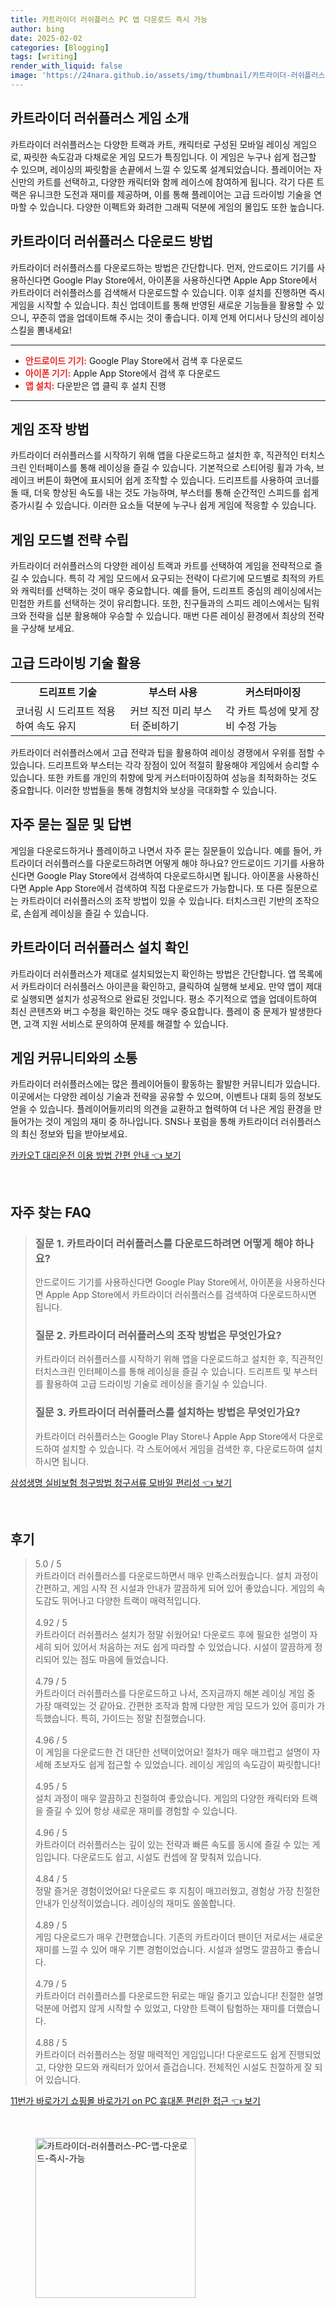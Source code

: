 ```yaml
---
title: 카트라이더 러쉬플러스 PC 앱 다운로드 즉시 가능
author: bing
date: 2025-02-02
categories: [Blogging]
tags: [writing]
render_with_liquid: false
image: 'https://24nara.github.io/assets/img/thumbnail/카트라이더-러쉬플러스-PC-앱-다운로드-즉시-가능.webp'
---
```



<h2 id='게임 소개'>카트라이더 러쉬플러스 게임 소개</h2>

<p>카트라이더 러쉬플러스는 다양한 트랙과 카트, 캐릭터로 구성된 모바일 레이싱 게임으로, 짜릿한 속도감과 다채로운 게임 모드가 특징입니다. 이 게임은 누구나 쉽게 접근할 수 있으며, 레이싱의 짜릿함을 손끝에서 느낄 수 있도록 설계되었습니다. 플레이어는 자신만의 카트를 선택하고, 다양한 캐릭터와 함께 레이스에 참여하게 됩니다. 각기 다른 트랙은 유니크한 도전과 재미를 제공하며, 이를 통해 플레이어는 고급 드라이빙 기술을 연마할 수 있습니다. 다양한 이펙트와 화려한 그래픽 덕분에 게임의 몰입도 또한 높습니다.</p>

<h2 id='다운로드 방법'>카트라이더 러쉬플러스 다운로드 방법</h2>

<p>카트라이더 러쉬플러스를 다운로드하는 방법은 간단합니다. 먼저, 안드로이드 기기를 사용하신다면 Google Play Store에서, 아이폰을 사용하신다면 Apple App Store에서 카트라이더 러쉬플러스를 검색해서 다운로드할 수 있습니다. 이후 설치를 진행하면 즉시 게임을 시작할 수 있습니다. 최신 업데이트를 통해 반영된 새로운 기능들을 활용할 수 있으니, 꾸준히 앱을 업데이트해 주시는 것이 좋습니다. 이제 언제 어디서나 당신의 레이싱 스킬을 뽐내세요!</p>

<hr />

<ul>
    <li><b><span style="color: #ee2323;">안드로이드 기기:</span></b> Google Play Store에서 검색 후 다운로드</li>
    <li><b><span style="color: #ee2323;">아이폰 기기:</span></b> Apple App Store에서 검색 후 다운로드</li>
    <li><b><span style="color: #ee2323;">앱 설치:</span></b> 다운받은 앱 클릭 후 설치 진행</li>
</ul>

<hr />

<h2 id='조작 방법'>게임 조작 방법</h2>

<p>카트라이더 러쉬플러스를 시작하기 위해 앱을 다운로드하고 설치한 후, 직관적인 터치스크린 인터페이스를 통해 레이싱을 즐길 수 있습니다. 기본적으로 스티어링 휠과 가속, 브레이크 버튼이 화면에 표시되어 쉽게 조작할 수 있습니다. 드리프트를 사용하여 코너를 돌 때, 더욱 향상된 속도를 내는 것도 가능하며, 부스터를 통해 순간적인 스피드를 쉽게 증가시킬 수 있습니다. 이러한 요소들 덕분에 누구나 쉽게 게임에 적응할 수 있습니다.</p>

<h2 id='게임 전략'>게임 모드별 전략 수립</h2>

<p>카트라이더 러쉬플러스의 다양한 레이싱 트랙과 카트를 선택하여 게임을 전략적으로 즐길 수 있습니다. 특히 각 게임 모드에서 요구되는 전략이 다르기에 모드별로 최적의 카트와 캐릭터를 선택하는 것이 매우 중요합니다. 예를 들어, 드리프트 중심의 레이싱에서는 민첩한 카트를 선택하는 것이 유리합니다. 또한, 친구들과의 스피드 레이스에서는 팀워크와 전략을 십분 활용해야 우승할 수 있습니다. 매번 다른 레이싱 환경에서 최상의 전략을 구상해 보세요.</p>

<h2 id='고급 드라이빙 기술'>고급 드라이빙 기술 활용</h2>

<table>
    <tr>
        <td style="text-align: center; height: 17px;"><b>드리프트 기술</b></td>
        <td style="text-align: center; height: 17px;"><b>부스터 사용</b></td>
        <td style="text-align: center; height: 17px;"><b>커스터마이징</b></td>
    </tr>
    <tr>
        <td>코너링 시 드리프트 적용하여 속도 유지</td>
        <td>커브 직전 미리 부스터 준비하기</td>
        <td>각 카트 특성에 맞게 장비 수정 가능</td>
    </tr>
</table>

<p>카트라이더 러쉬플러스에서 고급 전략과 팁을 활용하여 레이싱 경쟁에서 우위를 점할 수 있습니다. 드리프트와 부스터는 각각 장점이 있어 적절히 활용해야 게임에서 승리할 수 있습니다. 또한 카트를 개인의 취향에 맞게 커스터마이징하여 성능을 최적화하는 것도 중요합니다. 이러한 방법들을 통해 경험치와 보상을 극대화할 수 있습니다.</p>

<h2 id='자주 묻는 질문'>자주 묻는 질문 및 답변</h2>

<p>게임을 다운로드하거나 플레이하고 나면서 자주 묻는 질문들이 있습니다. 예를 들어, 카트라이더 러쉬플러스를 다운로드하려면 어떻게 해야 하나요? 안드로이드 기기를 사용하신다면 Google Play Store에서 검색하여 다운로드하시면 됩니다. 아이폰을 사용하신다면 Apple App Store에서 검색하여 직접 다운로드가 가능합니다. 또 다른 질문으로는 카트라이더 러쉬플러스의 조작 방법이 있을 수 있습니다. 터치스크린 기반의 조작으로, 손쉽게 레이싱을 즐길 수 있습니다.</p>

<h2 id='설치 확인'>카트라이더 러쉬플러스 설치 확인</h2>

<p>카트라이더 러쉬플러스가 제대로 설치되었는지 확인하는 방법은 간단합니다. 앱 목록에서 카트라이더 러쉬플러스 아이콘을 확인하고, 클릭하여 실행해 보세요. 만약 앱이 제대로 실행되면 설치가 성공적으로 완료된 것입니다. 평소 주기적으로 앱을 업데이트하여 최신 콘텐츠와 버그 수정을 확인하는 것도 매우 중요합니다. 플레이 중 문제가 발생한다면, 고객 지원 서비스로 문의하여 문제를 해결할 수 있습니다.</p>

<h2 id='커뮤니티 참여'>게임 커뮤니티와의 소통</h2>

<p>카트라이더 러쉬플러스에는 많은 플레이어들이 활동하는 활발한 커뮤니티가 있습니다. 이곳에서는 다양한 레이싱 기술과 전략을 공유할 수 있으며, 이벤트나 대회 등의 정보도 얻을 수 있습니다. 플레이어들끼리의 의견을 교환하고 협력하여 더 나은 게임 환경을 만들어가는 것이 게임의 재미 중 하나입니다. SNS나 포럼을 통해 카트라이더 러쉬플러스의 최신 정보와 팁을 받아보세요.</p>


<p><a class="click-button" title="카카오T 대리운전 이용 방법 간편 안내" href="https://24nara.github.io/posts/%EC%B9%B4%EC%B9%B4%EC%98%A4T-%EB%8C%80%EB%A6%AC%EC%9A%B4%EC%A0%84-%EC%9D%B4%EC%9A%A9-%EB%B0%A9%EB%B2%95-%EA%B0%84%ED%8E%B8-%EC%95%88%EB%82%B4/" rel="dofollow">카카오T 대리운전 이용 방법 간편 안내 👈 보기</a></p><br>
<h2 id='자주_찾는_FAQ'>자주 찾는 FAQ</h2>
<div itemscope="" itemtype="https://schema.org/FAQPage"> 
<blockquote> 
<div itemscope="" itemprop="mainEntity" itemtype="https://schema.org/Question"> 
<h3 itemprop="name">질문 1. 카트라이더 러쉬플러스를 다운로드하려면 어떻게 해야 하나요?</h3> 
<div itemscope="" itemprop="acceptedAnswer" itemtype="https://schema.org/Answer"> 
<span itemprop="text"> 
<p>안드로이드 기기를 사용하신다면 Google Play Store에서, 아이폰을 사용하신다면 Apple App Store에서 카트라이더 러쉬플러스를 검색하여 다운로드하시면 됩니다.</p> 
</span> 
</div> 
</div> 

<div itemscope="" itemprop="mainEntity" itemtype="https://schema.org/Question"> 
<h3 itemprop="name">질문 2. 카트라이더 러쉬플러스의 조작 방법은 무엇인가요?</h3> 
<div itemscope="" itemprop="acceptedAnswer" itemtype="https://schema.org/Answer"> 
<span itemprop="text"> 
<p>카트라이더 러쉬플러스를 시작하기 위해 앱을 다운로드하고 설치한 후, 직관적인 터치스크린 인터페이스를 통해 레이싱을 즐길 수 있습니다. 드리프트 및 부스터를 활용하여 고급 드라이빙 기술로 레이싱을 즐기실 수 있습니다.</p> 
</span> 
</div> 
</div> 

<div itemscope="" itemprop="mainEntity" itemtype="https://schema.org/Question"> 
<h3 itemprop="name">질문 3. 카트라이더 러쉬플러스를 설치하는 방법은 무엇인가요?</h3> 
<div itemscope="" itemprop="acceptedAnswer" itemtype="https://schema.org/Answer"> 
<span itemprop="text"> 
<p>카트라이더 러쉬플러스는 Google Play Store나 Apple App Store에서 다운로드하여 설치할 수 있습니다. 각 스토어에서 게임을 검색한 후, 다운로드하여 설치하시면 됩니다.</p> 
</span> 
</div> 
</div> 
</blockquote> 
</div>
<p><a class="click-button" title="삼성생명 실비보험 청구방법 청구서류 모바일 편리성" href="https://24nara.github.io/posts/%EC%82%BC%EC%84%B1%EC%83%9D%EB%AA%85-%EC%8B%A4%EB%B9%84%EB%B3%B4%ED%97%98-%EC%B2%AD%EA%B5%AC%EB%B0%A9%EB%B2%95-%EC%B2%AD%EA%B5%AC%EC%84%9C%EB%A5%98-%EB%AA%A8%EB%B0%94%EC%9D%BC-%ED%8E%B8%EB%A6%AC%EC%84%B1/" rel="dofollow">삼성생명 실비보험 청구방법 청구서류 모바일 편리성 👈 보기</a></p><br>
<h2 id='후기'>후기</h2>
<div itemscope itemtype="https://schema.org/Product">
  <blockquote>
  <div itemprop="review" itemscope itemtype="https://schema.org/Review">
      <div itemprop="reviewRating" itemscope itemtype="https://schema.org/Rating"> <span itemprop="ratingValue">5.0</span> / <span itemprop="bestRating">5</span> </div>
      <span itemprop="reviewBody">카트라이더 러쉬플러스를 다운로드하면서 매우 만족스러웠습니다. 설치 과정이 간편하고, 게임 시작 전 시설과 안내가 깔끔하게 되어 있어 좋았습니다. 게임의 속도감도 뛰어나고 다양한 트랙이 매력적입니다.</span>
  </div>
  <br>
  <div itemprop="review" itemscope itemtype="https://schema.org/Review">
      <div itemprop="reviewRating" itemscope itemtype="https://schema.org/Rating"> <span itemprop="ratingValue">4.92</span> / <span itemprop="bestRating">5</span> </div>
      <span itemprop="reviewBody">카트라이더 러쉬플러스 설치가 정말 쉬웠어요! 다운로드 후에 필요한 설명이 자세히 되어 있어서 처음하는 저도 쉽게 따라할 수 있었습니다. 시설이 깔끔하게 정리되어 있는 점도 마음에 들었습니다.</span>
  </div>
  <br>
  <div itemprop="review" itemscope itemtype="https://schema.org/Review">
      <div itemprop="reviewRating" itemscope itemtype="https://schema.org/Rating"> <span itemprop="ratingValue">4.79</span> / <span itemprop="bestRating">5</span> </div>
      <span itemprop="reviewBody">카트라이더 러쉬플러스를 다운로드하고 나서, 즈지금까지 해본 레이싱 게임 중 가장 매력있는 것 같아요. 간편한 조작과 함께 다양한 게임 모드가 있어 흥미가 가득했습니다. 특히, 가이드는 정말 친절했습니다.</span>
  </div>
  <br>
  <div itemprop="review" itemscope itemtype="https://schema.org/Review">
      <div itemprop="reviewRating" itemscope itemtype="https://schema.org/Rating"> <span itemprop="ratingValue">4.96</span> / <span itemprop="bestRating">5</span> </div>
      <span itemprop="reviewBody">이 게임을 다운로드한 건 대단한 선택이었어요! 절차가 매우 매끄럽고 설명이 자세해 초보자도 쉽게 접근할 수 있었습니다. 레이싱 게임의 속도감이 짜릿합니다!</span>
  </div>
  <br>
  <div itemprop="review" itemscope itemtype="https://schema.org/Review">
      <div itemprop="reviewRating" itemscope itemtype="https://schema.org/Rating"> <span itemprop="ratingValue">4.95</span> / <span itemprop="bestRating">5</span> </div>
      <span itemprop="reviewBody">설치 과정이 매우 깔끔하고 친절하여 좋았습니다. 게임의 다양한 캐릭터와 트랙을 즐길 수 있어 항상 새로운 재미를 경험할 수 있습니다.</span>
  </div>
  <br>
  <div itemprop="review" itemscope itemtype="https://schema.org/Review">
      <div itemprop="reviewRating" itemscope itemtype="https://schema.org/Rating"> <span itemprop="ratingValue">4.96</span> / <span itemprop="bestRating">5</span> </div>
      <span itemprop="reviewBody">카트라이더 러쉬플러스는 깊이 있는 전략과 빠른 속도를 동시에 즐길 수 있는 게임입니다. 다운로드도 쉽고, 시설도 컨셉에 잘 맞춰져 있습니다.</span>
  </div>
  <br>
  <div itemprop="review" itemscope itemtype="https://schema.org/Review">
      <div itemprop="reviewRating" itemscope itemtype="https://schema.org/Rating"> <span itemprop="ratingValue">4.84</span> / <span itemprop="bestRating">5</span> </div>
      <span itemprop="reviewBody">정말 즐거운 경험이었어요! 다운로드 후 지침이 매끄러웠고, 경험상 가장 친절한 안내가 인상적이었습니다. 레이싱의 재미도 쏠쏠합니다.</span>
  </div>
  <br>
  <div itemprop="review" itemscope itemtype="https://schema.org/Review">
      <div itemprop="reviewRating" itemscope itemtype="https://schema.org/Rating"> <span itemprop="ratingValue">4.89</span> / <span itemprop="bestRating">5</span> </div>
      <span itemprop="reviewBody">게임 다운로드가 매우 간편했습니다. 기존의 카트라이더 팬이던 저로서는 새로운 재미를 느낄 수 있어 매우 기쁜 경험이었습니다. 시설과 설명도 깔끔하고 좋습니다.</span>
  </div>
  <br>
  <div itemprop="review" itemscope itemtype="https://schema.org/Review">
      <div itemprop="reviewRating" itemscope itemtype="https://schema.org/Rating"> <span itemprop="ratingValue">4.79</span> / <span itemprop="bestRating">5</span> </div>
      <span itemprop="reviewBody">카트라이더 러쉬플러스를 다운로드한 뒤로는 매일 즐기고 있습니다! 친절한 설명 덕분에 어렵지 않게 시작할 수 있었고, 다양한 트랙이 탐험하는 재미를 더했습니다.</span>
  </div>
  <br>
  <div itemprop="review" itemscope itemtype="https://schema.org/Review">
      <div itemprop="reviewRating" itemscope itemtype="https://schema.org/Rating"> <span itemprop="ratingValue">4.88</span> / <span itemprop="bestRating">5</span> </div>
      <span itemprop="reviewBody">카트라이더 러쉬플러스는 정말 매력적인 게임입니다! 다운로드도 쉽게 진행되었고, 다양한 모드와 캐릭터가 있어서 즐겁습니다. 전체적인 시설도 친절하게 잘 되어 있습니다.</span>
  </div>
  </blockquote>
</div>
<p><a class="click-button" title="11번가 바로가기 쇼핑몰 바로가기 on PC 휴대폰 편리한 접근" href="https://24nara.github.io/posts/11%EB%B2%88%EA%B0%80-%EB%B0%94%EB%A1%9C%EA%B0%80%EA%B8%B0-%EC%87%BC%ED%95%91%EB%AA%B0-%EB%B0%94%EB%A1%9C%EA%B0%80%EA%B8%B0-on-PC-%ED%9C%B4%EB%8C%80%ED%8F%B0-%ED%8E%B8%EB%A6%AC%ED%95%9C-%EC%A0%91%EA%B7%BC/" rel="dofollow">11번가 바로가기 쇼핑몰 바로가기 on PC 휴대폰 편리한 접근 👈 보기</a></p><br>
<figure class="image"><img src="https://24nara.github.io/assets/img/thumbnail/카트라이더-러쉬플러스-PC-앱-다운로드-즉시-가능.webp" alt="카트라이더-러쉬플러스-PC-앱-다운로드-즉시-가능" width="256" height="256"></figure>